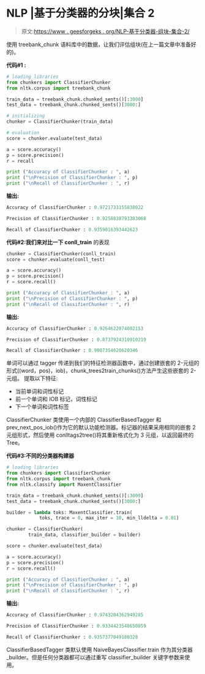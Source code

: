 # NLP |基于分类器的分块|集合 2

> 原文:[https://www . geesforgeks . org/NLP-基于分类器-组块-集合-2/](https://www.geeksforgeeks.org/nlp-classifier-based-chunking-set-2/)

使用 treebank_chunk 语料库中的数据，让我们评估组块(在上一篇文章中准备好的)。

**代码#1 :**

```py
# loading libraries
from chunkers import ClassifierChunker
from nltk.corpus import treebank_chunk

train_data = treebank_chunk.chunked_sents()[:3000]
test_data = treebank_chunk.chunked_sents()[3000:]

# initializing
chunker = ClassifierChunker(train_data)

# evaluation
score = chunker.evaluate(test_data)

a = score.accuracy()
p = score.precision()
r = recall

print ("Accuracy of ClassifierChunker : ", a)
print ("\nPrecision of ClassifierChunker : ", p)
print ("\nRecall of ClassifierChunker : ", r)
```

**输出:**

```py
Accuracy of ClassifierChunker : 0.9721733155838022

Precision of ClassifierChunker : 0.9258838793383068

Recall of ClassifierChunker : 0.9359016393442623

```

**代码#2:我们来对比一下 conll_train** 的表现

```py
chunker = ClassifierChunker(conll_train)
score = chunker.evaluate(conll_test)

a = score.accuracy()
p = score.precision()
r = score.recall()

print ("Accuracy of ClassifierChunker : ", a)
print ("\nPrecision of ClassifierChunker : ", p)
print ("\nRecall of ClassifierChunker : ", r)
```

**输出:**

```py
Accuracy of ClassifierChunker : 0.9264622074002153

Precision of ClassifierChunker : 0.8737924310910219

Recall of ClassifierChunker : 0.9007354620620346

```

单词可以通过 tagger 传递到我们的特征检测器函数中，通过创建嵌套的 2-元组的形式((word，pos)，iob)，chunk_trees2train_chunks()方法产生这些嵌套的 2-元组。
提取以下特征:

*   当前单词和词性标记
*   前一个单词和 IOB 标记，词性标记
*   下一个单词和词性标签

ClassifierChunker 类使用一个内部的 ClassifierBasedTagger 和 prev_next_pos_iob()作为它的默认功能检测器。标记器的结果采用相同的嵌套 2 元组形式，然后使用 conlltags2tree()将其重新格式化为 3 元组，以返回最终的 Tree。

**代码#3:不同的分类器构建器**

```py
# loading libraries
from chunkers import ClassifierChunker
from nltk.corpus import treebank_chunk
from nltk.classify import MaxentClassifier

train_data = treebank_chunk.chunked_sents()[:3000]
test_data = treebank_chunk.chunked_sents()[3000:]

builder = lambda toks: MaxentClassifier.train(
            toks, trace = 0, max_iter = 10, min_lldelta = 0.01)

chunker = ClassifierChunker(
        train_data, classifier_builder = builder)

score = chunker.evaluate(test_data)

a = score.accuracy()
p = score.precision()
r = score.recall()

print ("Accuracy of ClassifierChunker : ", a)
print ("\nPrecision of ClassifierChunker : ", p)
print ("\nRecall of ClassifierChunker : ", r)
```

**输出:**

```py
Accuracy of ClassifierChunker : 0.9743204362949285

Precision of ClassifierChunker : 0.9334423548650859

Recall of ClassifierChunker : 0.9357377049180328

```

ClassifierBasedTagger 类默认使用 NaiveBayesClassifier.train 作为其分类器 _builder。但是任何分类器都可以通过重写 classifier_builder 关键字参数来使用。